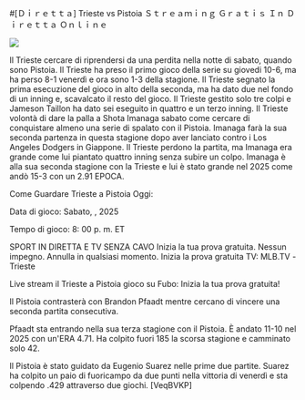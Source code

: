 #[Ｄｉｒｅｔｔａ] Trieste vs Pistoia Ｓｔｒｅａｍｉｎｇ Ｇｒａｔｉｓ Ｉｎ Ｄｉｒｅｔｔａ Ｏｎｌｉｎｅ  
  
  
[![](https://i.imgur.com/qSNzIqt.png)](https://movie.rssnews.media/PJReGRMj.php)  
  
Il Trieste cercare di riprendersi da una perdita nella notte di sabato, quando sono Pistoia. Il Trieste ha preso il primo gioco della serie su giovedi 10-6, ma ha perso 8-1 venerdì e ora sono 1-3 della stagione. Il Trieste segnato la prima esecuzione del gioco in alto della seconda, ma ha dato due nel fondo di un inning e, scavalcato il resto del gioco. Il Trieste gestito solo tre colpi e Jameson Taillon ha dato sei eseguito in quattro e un terzo inning. Il Trieste volontà di dare la palla a Shota Imanaga sabato come cercare di conquistare almeno una serie di spalato con il Pistoia. Imanaga farà la sua seconda partenza in questa stagione dopo aver lanciato contro i Los Angeles Dodgers in Giappone. Il Trieste perdono la partita, ma Imanaga era grande come lui piantato quattro inning senza subire un colpo. Imanaga è alla sua seconda stagione con la Trieste e lui è stato grande nel 2025 come andò 15-3 con un 2.91 EPOCA.

Come Guardare Trieste a Pistoia Oggi:

Data di gioco: Sabato, , 2025

Tempo di gioco: 8: 00 p. m. ET

SPORT IN DIRETTA E TV SENZA CAVO
Inizia la tua prova gratuita. Nessun impegno. Annulla in qualsiasi momento.
Inizia la prova gratuita
TV: MLB.TV -Trieste

Live stream il Trieste a Pistoia gioco su Fubo: Inizia la tua prova gratuita!

Il Pistoia contrasterà con Brandon Pfaadt mentre cercano di vincere una seconda partita consecutiva.

Pfaadt sta entrando nella sua terza stagione con il Pistoia. È andato 11-10 nel 2025 con un'ERA 4.71. Ha colpito fuori 185 la scorsa stagione e camminato solo 42.

Il Pistoia è stato guidato da Eugenio Suarez nelle prime due partite. Suarez ha colpito un paio di fuoricampo da due punti nella vittoria di venerdì e sta colpendo .429 attraverso due giochi. [VeqBVKP]
